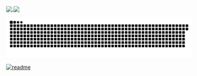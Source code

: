 <div>
  <a href="https://github.com/VitoD09">
    <img height="180em" align="center" src="https://github-readme-stats.vercel.app/api?username=VitoD09&show_icons=true&theme=react&include_all_commits=true&count_private=true"/>
    <img height="180em" align="center" src="https://github-readme-stats.vercel.app/api/top-langs/?username=VitoD09&layout=compact&langs_count=7&theme=react" />
  </a>
</div>

![Snake animation](https://github.com/VitoD09/VitoD09/blob/output/github-contribution-grid-snake.svg)

[![readme](https://github-readme-stats.vercel.app/api/pin/?username=VitoD09&repo=VitoD09&theme=react)](https://github.com/VitoD09/VitoD09)
